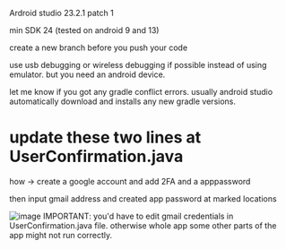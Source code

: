 Ardroid studio 23.2.1 patch 1

min SDK 24 (tested on android 9 and 13)

create a new branch before you push your code

use usb debugging or wireless debugging if possible instead of using emulator. but you need an android device.

let me know if you got any gradle conflict errors. usually android studio automatically download and installs any new gradle versions.


# update these two lines at UserConfirmation.java

how → create a google account and add 2FA and a apppassword

then input gmail address and created app password at marked locations

![image](https://github.com/Anuradha2k21/mad-cw/assets/61109105/15e25842-0dd1-4c26-a09b-62569a985b1b)
IMPORTANT: you'd have to edit gmail credentials in UserConfirmation.java file. otherwise whole app some other parts of the app might not run correctly.


